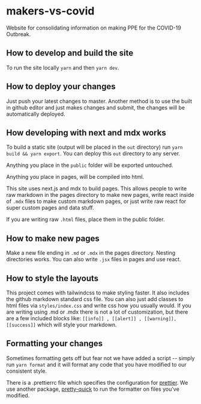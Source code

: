 # makers-vs-covid

Website for consolidating information on making PPE for the COVID-19 Outbreak.

## How to develop and build the site

To run the site locally `yarn` and then `yarn dev`.

## How to deploy your changes

Just push your latest changes to master. Another method is to use the built in github editor and just makes changes and submit, the changes will be automatically deployed.

## How developing with next and mdx works

To build a static site (output will be placed in the `out` directory) run `yarn build && yarn export`. You can deploy this `out` directory to any server.

Anything you place in the `public` folder will be exported untouched.

Anything you place in pages, will be compiled into html.

This site uses next.js and mdx to build pages. This allows people to write raw markdown in the pages directory to make new pages, write react inside of `.mdx` files to make custom markdown pages, or just write raw react for super custom pages and data stuff.

If you are writing raw `.html` files, place them in the public folder.

## How to make new pages

Make a new file ending in `.md` or `.mdx` in the pages directory. Nesting directories works.
You can also write `.jsx` files in pages and use react.

## How to style the layouts

This project comes with tailwindcss to make styling faster. It also includes the github markdown standard css file. You can also just add classes to html files via `styles/index.css` and write css how you usually would. If you are writing using .md or .mdx there is not a lot of customization, but there are a few included blocks like: `[[info]] , [[alert]] , [[warning]], [[success]]` which will style your markdown.

## Formatting your changes

Sometimes formatting gets off but fear not we have added a script -- simply run `yarn format` and it will format any code that you have modified to our consistent style.

There is a .prettierrc file which specifies the configuration for [prettier](https://prettier.io/). We use another package, [pretty-quick](https://github.com/azz/pretty-quick#readme) to run the formatter on files you've modified.
